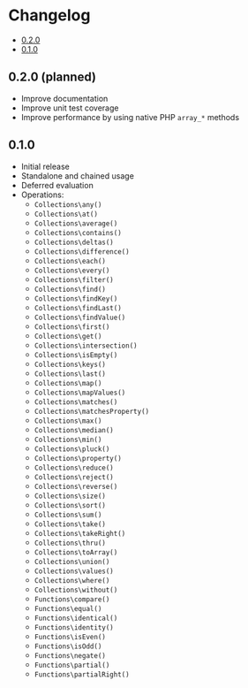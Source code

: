 Changelog
=========
- [0.2.0](#020-planned)
- [0.1.0](#010)


0.2.0 (planned)
---------------
- Improve documentation
- Improve unit test coverage
- Improve performance by using native PHP `array_*` methods


0.1.0
-----
- Initial release
- Standalone and chained usage
- Deferred evaluation
- Operations:
	- `Collections\any()`
	- `Collections\at()`
	- `Collections\average()`
	- `Collections\contains()`
	- `Collections\deltas()`
	- `Collections\difference()`
	- `Collections\each()`
	- `Collections\every()`
	- `Collections\filter()`
	- `Collections\find()`
	- `Collections\findKey()`
	- `Collections\findLast()`
	- `Collections\findValue()`
	- `Collections\first()`
	- `Collections\get()`
	- `Collections\intersection()`
	- `Collections\isEmpty()`
	- `Collections\keys()`
	- `Collections\last()`
	- `Collections\map()`
	- `Collections\mapValues()`
	- `Collections\matches()`
	- `Collections\matchesProperty()`
	- `Collections\max()`
	- `Collections\median()`
	- `Collections\min()`
	- `Collections\pluck()`
	- `Collections\property()`
	- `Collections\reduce()`
	- `Collections\reject()`
	- `Collections\reverse()`
	- `Collections\size()`
	- `Collections\sort()`
	- `Collections\sum()`
	- `Collections\take()`
	- `Collections\takeRight()`
	- `Collections\thru()`
	- `Collections\toArray()`
	- `Collections\union()`
	- `Collections\values()`
	- `Collections\where()`
	- `Collections\without()`
	- `Functions\compare()`
	- `Functions\equal()`
	- `Functions\identical()`
	- `Functions\identity()`
	- `Functions\isEven()`
	- `Functions\isOdd()`
	- `Functions\negate()`
	- `Functions\partial()`
	- `Functions\partialRight()`
